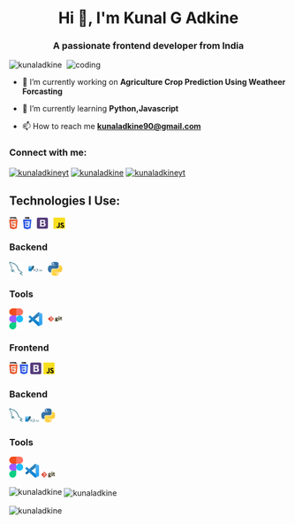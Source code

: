 <h1 align="center">Hi 👋, I'm Kunal G Adkine</h1>
<h3 align="center">A passionate frontend developer from India</h3>

<img align="right" alt="coding" width="400" src="https://user-images.githubusercontent.com/55389276/140866485-8fb1c876-9a8f-4d6a-98dc-08c4981eaf70.gif">

<p align="left"> <img src="https://komarev.com/ghpvc/?username=kunaladkine&label=Profile%20views&color=0e75b6&style=flat" alt="kunaladkine" /> </p>

- 🔭 I’m currently working on **Agriculture Crop Prediction Using Weatheer Forcasting**

- 🌱 I’m currently learning **Python,Javascript**

- 📫 How to reach me **kunaladkine90@gmail.com**

<h3 align="left">Connect with me:</h3>
<p align="left">
<a href="https://codepen.io/kunaladkineyt" target="blank"><img align="center" src="https://raw.githubusercontent.com/rahuldkjain/github-profile-readme-generator/master/src/images/icons/Social/codepen.svg" alt="kunaladkineyt" height="30" width="40" /></a>
<a href="https://linkedin.com/in/kunaladkine" target="blank"><img align="center" src="https://raw.githubusercontent.com/rahuldkjain/github-profile-readme-generator/master/src/images/icons/Social/linked-in-alt.svg" alt="kunaladkine" height="30" width="40" /></a>
<a href="https://instagram.com/kunaladkineyt" target="blank"><img align="center" src="https://raw.githubusercontent.com/rahuldkjain/github-profile-readme-generator/master/src/images/icons/Social/instagram.svg" alt="kunaladkineyt" height="30" width="40" /></a>
</p>

## Technologies I Use:
<div style="display: flex; gap: 10px; flex-wrap: wrap; align-items: center;">
    <img src="./images/html-5.svg" alt="HTML5" width="3%" title="HTML5" />
    <img src="./images/css-3.svg" alt="CSS3" width="3%" title="CSS3" />
    <img src="./images/bootstrap.svg" alt="Bootstrap" width="4%" title="Bootstrap" />
    <img src="./images/javascript.svg" alt="JavaScript" width="4%" title="JavaScript" />
</div>

<h3>Backend</h3>
<div style="display: flex; gap: 10px; flex-wrap: wrap; align-items: center;">
    <img src="./images/mysql.svg" alt="MySQL" width="5%" title="MySQL" />
    <img src="./images/sqlite.svg" alt="SQLite" width="5%" title="SQLite" />
    <img src="./images/python.svg" alt="Python" width="5%" title="Python" />
</div>

<h3>Tools</h3>
<div style="display: flex; gap: 10px; flex-wrap: wrap; align-items: center;">
    <img src="./images/figma.svg" alt="Figma" width="5%" title="Figma" />
    <img src="./images/visual-studio-code.svg" alt="VS Code" width="5%" title="Visual Studio Code" />
    <img src="./images/git.svg" alt="Git" width="5%" title="Git" />
</div>


### Frontend
<div>
  <img src ="./images/html-5.svg" alt="HTML5" width="3%" title='HTML5'/>
  <img src ="./images/css-3.svg" alt="CSS3" width="3%" title='CSS3'/>
  <img src ="./images/bootstrap.svg" alt="Bootstrap" width="4%" title='Bootstrap'/>
  <img src ="./images/javascript.svg" alt="JavaScript" width="4%" title='JavaScript'/>
</div>

### Backend
<div>
<!--   <img src ="./images/nodejs.svg" alt="Node.js" width="5%" title='Node.js'/>
  <img src ="./images/express.svg" alt="Express" width="5%" title='Express'/>
  <img src ="./images/mongodb.svg" alt="MongoDB" width="5%" title='MongoDB'/> -->
  <img src ="./images/mysql.svg" alt="MySQL" width="5%" title='MySQL'/>
  <img src ="./images/sqlite.svg" alt="SQLite" width="5%" title='SQLite'/>
  <img src ="./images/python.svg" alt="Python" width="5%" title='Python'/>
<!--   <img src ="./images/flask.svg" alt="Flask" width="5%" title='Flask'/>
  <img src ="./images/django.svg" alt="Django" width="5%" title='Django'/> -->
</div>

### Tools
<div>
  <img src ="./images/figma.svg" alt="Figma" width="5%" title='Figma'/>
  <img src ="./images/visual-studio-code.svg" alt="VS Code" width="5%" title='Visual Studio Code'/>
  <img src ="./images/git.svg" alt="Git" width="5%" title='Git'/>
<!--   <img src ="./images/eslint.svg" alt="ESLint" width="5%" title='ESLint'/>
  <img src ="./images/webpack.svg" alt="Webpack" width="5%" title='Webpack'/>
  <img src ="./images/nodemon.svg" alt="Nodemon" width="5%" title='Nodemon'/> -->
<!-- </div>
<h3 align="left">Languages and Tools:</h3>
<p align="left"> <a href="https://getbootstrap.com" target="_blank" rel="noreferrer"> <img src="https://raw.githubusercontent.com/devicons/devicon/master/icons/bootstrap/bootstrap-plain-wordmark.svg" alt="bootstrap" width="40" height="40"/> </a> <a href="https://www.w3schools.com/css/" target="_blank" rel="noreferrer"> <img src="https://raw.githubusercontent.com/devicons/devicon/master/icons/css3/css3-original-wordmark.svg" alt="css3" width="40" height="40"/> </a> <a href="https://www.figma.com/" target="_blank" rel="noreferrer"> <img src="https://www.vectorlogo.zone/logos/figma/figma-icon.svg" alt="figma" width="40" height="40"/> </a> <a href="https://www.w3.org/html/" target="_blank" rel="noreferrer"> <img src="https://raw.githubusercontent.com/devicons/devicon/master/icons/html5/html5-original-wordmark.svg" alt="html5" width="40" height="40"/> </a> <a href="https://www.mathworks.com/" target="_blank" rel="noreferrer"> <img src="https://upload.wikimedia.org/wikipedia/commons/2/21/Matlab_Logo.png" alt="matlab" width="40" height="40"/> </a> <a href="https://www.mysql.com/" target="_blank" rel="noreferrer"> <img src="https://raw.githubusercontent.com/devicons/devicon/master/icons/mysql/mysql-original-wordmark.svg" alt="mysql" width="40" height="40"/> </a> <a href="https://www.photoshop.com/en" target="_blank" rel="noreferrer"> <img src="https://raw.githubusercontent.com/devicons/devicon/master/icons/photoshop/photoshop-line.svg" alt="photoshop" width="40" height="40"/> </a> <a href="https://www.python.org" target="_blank" rel="noreferrer"> <img src="https://raw.githubusercontent.com/devicons/devicon/master/icons/python/python-original.svg" alt="python" width="40" height="40"/> </a> <a href="https://tailwindcss.com/" target="_blank" rel="noreferrer"> <img src="https://www.vectorlogo.zone/logos/tailwindcss/tailwindcss-icon.svg" alt="tailwind" width="40" height="40"/> </a> </p> -->

<p><img align="left" src="https://github-readme-stats.vercel.app/api/top-langs?username=kunaladkine&show_icons=true&locale=en&layout=compact" alt="kunaladkine" /></p>

<p>&nbsp;<img align="center" src="https://github-readme-stats.vercel.app/api?username=kunaladkine&show_icons=true&locale=en" alt="kunaladkine" /></p>

<p><img align="center" src="https://github-readme-streak-stats.herokuapp.com/?user=kunaladkine&" alt="kunaladkine" /></p>
